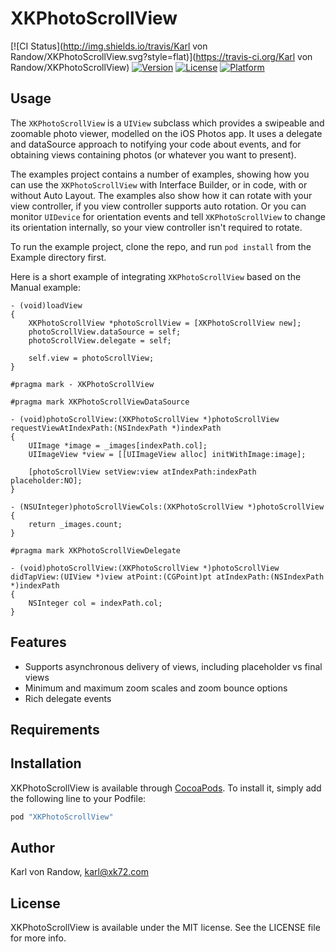 # XKPhotoScrollView

[![CI Status](http://img.shields.io/travis/Karl von Randow/XKPhotoScrollView.svg?style=flat)](https://travis-ci.org/Karl von Randow/XKPhotoScrollView)
[![Version](https://img.shields.io/cocoapods/v/XKPhotoScrollView.svg?style=flat)](http://cocoapods.org/pods/XKPhotoScrollView)
[![License](https://img.shields.io/cocoapods/l/XKPhotoScrollView.svg?style=flat)](http://cocoapods.org/pods/XKPhotoScrollView)
[![Platform](https://img.shields.io/cocoapods/p/XKPhotoScrollView.svg?style=flat)](http://cocoapods.org/pods/XKPhotoScrollView)

## Usage

The `XKPhotoScrollView` is a `UIView` subclass which provides a swipeable and zoomable photo viewer, modelled on the iOS
Photos app. It uses a delegate and dataSource approach to notifying your code about events, and for obtaining views containing
photos (or whatever you want to present).

The examples project contains a number of examples, showing how you can use the `XKPhotoScrollView` with Interface Builder, or
in code, with or without Auto Layout. The examples also show how it can rotate with your view controller, if you view controller
supports auto rotation. Or you can monitor `UIDevice` for orientation events and tell `XKPhotoScrollView` to change its orientation
internally, so your view controller isn't required to rotate.

To run the example project, clone the repo, and run `pod install` from the Example directory first.

Here is a short example of integrating `XKPhotoScrollView` based on the Manual example:

```objc
- (void)loadView
{
    XKPhotoScrollView *photoScrollView = [XKPhotoScrollView new];
    photoScrollView.dataSource = self;
    photoScrollView.delegate = self;

    self.view = photoScrollView;
}

#pragma mark - XKPhotoScrollView

#pragma mark XKPhotoScrollViewDataSource

- (void)photoScrollView:(XKPhotoScrollView *)photoScrollView requestViewAtIndexPath:(NSIndexPath *)indexPath
{
    UIImage *image = _images[indexPath.col];
    UIImageView *view = [[UIImageView alloc] initWithImage:image];

    [photoScrollView setView:view atIndexPath:indexPath placeholder:NO];
}

- (NSUInteger)photoScrollViewCols:(XKPhotoScrollView *)photoScrollView
{
    return _images.count;
}

#pragma mark XKPhotoScrollViewDelegate

- (void)photoScrollView:(XKPhotoScrollView *)photoScrollView didTapView:(UIView *)view atPoint:(CGPoint)pt atIndexPath:(NSIndexPath *)indexPath
{
    NSInteger col = indexPath.col;
}
```

## Features

* Supports asynchronous delivery of views, including placeholder vs final views
* Minimum and maximum zoom scales and zoom bounce options
* Rich delegate events

## Requirements

## Installation

XKPhotoScrollView is available through [CocoaPods](http://cocoapods.org). To install
it, simply add the following line to your Podfile:

```ruby
pod "XKPhotoScrollView"
```

## Author

Karl von Randow, karl@xk72.com

## License

XKPhotoScrollView is available under the MIT license. See the LICENSE file for more info.
